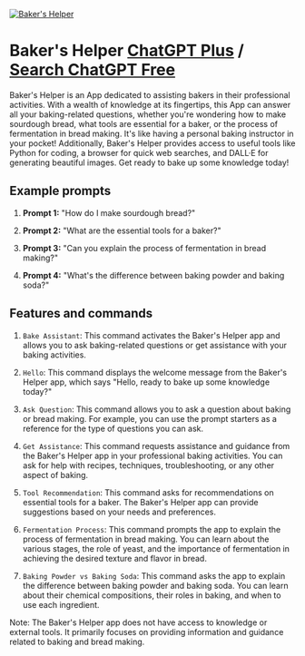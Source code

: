 
[![Baker's Helper](https://files.oaiusercontent.com/file-HKAyiiDn2nn7OsU2IUPQZtSB?se=2123-10-18T13%3A54%3A00Z&sp=r&sv=2021-08-06&sr=b&rscc=max-age%3D31536000%2C%20immutable&rscd=attachment%3B%20filename%3Da4675b15-97fb-4fb2-ab0d-fe5f3710a87a.png&sig=mGpoZXCisTqWRdXQ3tFjJMYRbOufXTHMz2dNxatHjAI%3D)](https://chat.openai.com/g/g-J1UENTT12-baker-s-helper)

# Baker's Helper [ChatGPT Plus](https://chat.openai.com/g/g-J1UENTT12-baker-s-helper) / [Search ChatGPT Free](https://gptcall.net/index.html#/?search=Baker's%20Helper)

Baker's Helper is an App dedicated to assisting bakers in their professional activities. With a wealth of knowledge at its fingertips, this App can answer all your baking-related questions, whether you're wondering how to make sourdough bread, what tools are essential for a baker, or the process of fermentation in bread making. It's like having a personal baking instructor in your pocket! Additionally, Baker's Helper provides access to useful tools like Python for coding, a browser for quick web searches, and DALL·E for generating beautiful images. Get ready to bake up some knowledge today!

## Example prompts

1. **Prompt 1:** "How do I make sourdough bread?"

2. **Prompt 2:** "What are the essential tools for a baker?"

3. **Prompt 3:** "Can you explain the process of fermentation in bread making?"

4. **Prompt 4:** "What's the difference between baking powder and baking soda?"

## Features and commands

1. `Bake Assistant`: This command activates the Baker's Helper app and allows you to ask baking-related questions or get assistance with your baking activities.

2. `Hello`: This command displays the welcome message from the Baker's Helper app, which says "Hello, ready to bake up some knowledge today?"

3. `Ask Question`: This command allows you to ask a question about baking or bread making. For example, you can use the prompt starters as a reference for the type of questions you can ask.

4. `Get Assistance`: This command requests assistance and guidance from the Baker's Helper app in your professional baking activities. You can ask for help with recipes, techniques, troubleshooting, or any other aspect of baking.

5. `Tool Recommendation`: This command asks for recommendations on essential tools for a baker. The Baker's Helper app can provide suggestions based on your needs and preferences.

6. `Fermentation Process`: This command prompts the app to explain the process of fermentation in bread making. You can learn about the various stages, the role of yeast, and the importance of fermentation in achieving the desired texture and flavor in bread.

7. `Baking Powder vs Baking Soda`: This command asks the app to explain the difference between baking powder and baking soda. You can learn about their chemical compositions, their roles in baking, and when to use each ingredient.

Note: The Baker's Helper app does not have access to knowledge or external tools. It primarily focuses on providing information and guidance related to baking and bread making.


